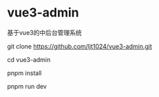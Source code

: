 # vue3-admin
基于vue3的中后台管理系统

git clone https://github.com/ljt1024/vue3-admin.git

cd vue3-admin

pnpm install

pnpm run dev
